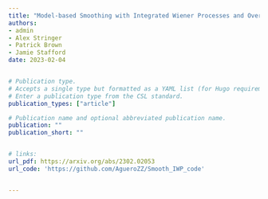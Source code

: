 ```yaml
---
title: "Model-based Smoothing with Integrated Wiener Processes and Overlapping Splines"
authors:
- admin
- Alex Stringer
- Patrick Brown
- Jamie Stafford
date: 2023-02-04


# Publication type.
# Accepts a single type but formatted as a YAML list (for Hugo requirements).
# Enter a publication type from the CSL standard.
publication_types: ["article"]

# Publication name and optional abbreviated publication name.
publication: ""
publication_short: ""


# links:
url_pdf: https://arxiv.org/abs/2302.02053
url_code: 'https://github.com/AgueroZZ/Smooth_IWP_code'


---
```

